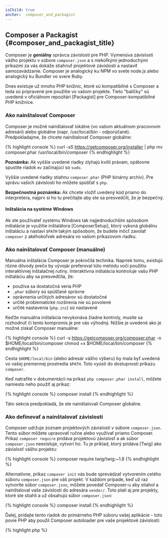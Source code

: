 ```yaml
---
isChild: true
anchor:  composer_and_packagist
---
```


## Composer a Packagist {#composer_and_packagist_title}

Composer je **geniálny** správca závislostí pre PHP. Vymenúva závislosti vášho projektu v súbore `composer.json` a s niekoľkými jednoduchými príkazmi za vás dokáže stiahnuť projektové závislosti a nastaviť samozavádzanie. Composer je analogický ku NPM vo svete node.js alebo analogický ku Bundler vo svere Ruby.

Dnes existuje už mnoho PHP knižníc, ktoré sú kompatibilné s Composer a teda sú pripravené pre použitie vo vašom projekte. Tieto "balíčky" sú uvedené v oficiálnom repozitári [Packagist] pre Composer-kompatibilné PHP knižnice.

### Ako nainštalovať Composer

Composer je možné nainštalovať lokálne (vo vašom aktuálnom pracovnom adresári) alebo globálne (napr. /usr/local/bin - odporúčané).
Predpokladajme, že chcete nainštalovať Composer globálne:

{% highlight console %}
curl -sS https://getcomposer.org/installer | php
mv composer.phar /usr/local/bin/composer
{% endhighlight %}

**Poznámka:** Ak vyššie uvedené riadky zlyhajú kvôli právam, opätovne spustite riadok `mv` začínajúci so `sudo`.

Vyššie uvedené riadky stiahnu `composer.phar` (PHP binárny archív). Pre správu vašich závislostí ho môžete spúšťať s `php`.

**Bezpečnostná poznámka:** Ak chcete vložiť uvedený kód priamo do interpretera, najprv si ho tu prečítajte aby ste sa presvedčili, že je bezpečný.

#### Inštalácia na systéme Windows

Ak ste používateľ systému Windows tak najjednoduchším spôsobom inštalácie je využitie inštalátora [ComposerSetup], ktorý vykoná globálnu inštaláciu a nastaví `$PATH` takým spôsobom, že budete môcť zavolať `composer` z akéhokoľvek adresára vo vašom príkazovom riadku.

### Ako nainštalovať Composer (manuálne)

Manuálna inštalácia Composer je pokročilá technika. Napriek tomu, existujú rôzne dôvody prečo by vývojár preferoval túto metódu voči použitiu interaktívnej inštalačnej rutiny. Interaktívna inštalácia kontroluje vašu PHP inštaláciu aby sa presvedčila, že:

- používa sa dostatočná veria PHP
- `.phar` súbory sú spúšťané správne
- oprávnenia určitých adresárov sú dostatočné
- určité problematické rozšírenia nie sú povolené
- určité nastavenia (`php.ini`) sú nastavené 

Keďže manuálna inštalácia nevykonáva žiadne kontroly, musíte sa rozhodnúť či tento kompromis je pre vás výhodný. Nižšie je uvedené ako je možné získať Composer manuálne:

{% highlight console %}
curl -s https://getcomposer.org/composer.phar -o $HOME/local/bin/composer
chmod +x $HOME/local/bin/composer
{% endhighlight %}

Cesta `$HOME/local/bin` (alebo adresár vášho výberu) by mala byť uvedená vo vašej premennej prostredia `$PATH`. Toto vyústi do dostupnosti príkazu `composer`.

Keď natrafíte v dokumentácii na príkaz `php composer.phar install`, môžete namiesto neho použiť aj príkaz:

{% highlight console %}
composer install
{% endhighlight %}

Táto sekcia predpokladá, že ste nainštalovali Composer globálne.

### Ako definovať a nainštalovať závislosti

Composer udržuje zoznam projektových závislostí v súbore `composer.json`. Tento súbor môžete upravovať ručne alebo využívať priamo Composer. Príkaz `composer require` pridáva projektovú závislosť a ak súbor `composer.json` neexistuje, vytvorí ho. Tu je príklad, ktorý pridáva [Twig] ako závislosť vášho projektu:

{% highlight console %}
composer require twig/twig:~1.8
{% endhighlight %}

Alternatívne, príkaz `composer init` vás bude sprevádzať vytvorením celého súboru `composer.json` pre váš projekt. V každom prípade, keď už raz vytvoríte súbor `composer.json`, môžete povedať Composer-u aby stiahol a nainštaloval vaše závislosti do adresára `vendor/`. Toto platí aj pre projekty, ktoré ste stiahli a už obsahujú súbor `composer.json`:

{% highlight console %}
composer install
{% endhighlight %}

Ďalej, pridajte tento riadok do primárneho PHP súboru vašej aplikácie - toto povie PHP aby použil Composer autoloader pre vaše projektové závislosti:

{% highlight php %}
<?php
require 'vendor/autoload.php';
{% endhighlight %}

Teraz môžete používať vaše projektové závislosti - budú automaticky načítané na vyžiadanie.

### Aktualizácia vašich závislostí

Composer vytvára súbor zvaný `composer.lock`, ktorý obsahuje informáciu o presnej verzii každého balíka, ktorý bol stiahnutý keď ste prvý krát spustili príkaz `composer install`. Ak zdielate váš projekt s ostatnými programátormi a súbor `composer.lock` je súčasťou vašej distribúcie tak keď títo programátori spustia príkaz `composer install`, dostanú rovnaké verzie balíkov ako vy. 
Pre aktualizovanie vašich závislostí spustite príkaz `composer update`.

Toto je najviac užitočné keď definujete vaše flexibilné požiadavky na verzie. Napríklad, požiadavka na verziu `~1.8` znamená "čokoľvek novšie ako `1.8.0` ale staršie ako `2.0.x-dev`". Taktiež môžete využiť náhradný znak `*`, teda `1.8.*`. Príkaz `composer update` teraz zaktualizuje všetky vaše závislosti na najnovšiu verziu ktorá spĺňa definované obmedzenia. 

### Aktualizácia notifikácii

Pre prijímanie notifikácii o vydaniach nových verzií sa môžete registrovať na [VersionEye], webovej službe, ktorá monitoruje a kontroluje `composer.json` vo vašom GitHub a BitBucket účte a pri vydaní novšej verzie balíka posiela emailové notifikácie. 

### Kontrolovanie vašich závislostí pre bezpečnostné problémy

[Security Advisories Checker] je webová služba a nástroj príkazového riadka - obe vyšetria váš súbor `composer.lock` a povedia vám či potrebujete aktualizovať nejakú z vašich závislostí.

### Zaobchádzanie s globálnymi závislosťami

Composer môže taktiež spracovávať globálne závislosti a ich binárky. Použitie je priame - všetko čo potrebujete je pridať slovo `global`. Napríklad, ak by ste chceli nainštalovať balík PHPUnit a mať ho dostupný globálne, spustili by ste tento príkaz:

{% highlight console %}
composer global require phpunit/phpunit
{% endhighlight %}

Toto vytvorí adresár `~/.composer` kde budú sídliť vaše globálne závislosti. Aby boli vaše nainštalované balíky dostupné všade, musíte ešte pridať cestu `~/.composer/vendor/bin` do premennej `$PATH`.

* [Learn about Composer]

[Packagist]: http://packagist.org/
[Twig]: http://twig.sensiolabs.org
[VersionEye]: https://www.versioneye.com/
[Security Advisories Checker]: https://security.sensiolabs.org/
[Learn about Composer]: http://getcomposer.org/doc/00-intro.md
[ComposerSetup]: https://getcomposer.org/Composer-Setup.exe

